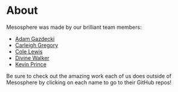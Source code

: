 # About

Mesosphere was made by our brilliant team members:

* [Adam Gazdecki](https://github.com/ZeHolyQofPower)
* [Carleigh Gregory](https://github.com/CarleighJ8)
* [Cole Lewis](https://github.com/colelewis)
* [Divine Walker](https://github.com/DivineWalker)
* [Kevin Prince](https://github.com/KTPrince)

Be sure to check out the amazing work each of us does outside of Mesosphere by clicking on each name to go to their GitHub repos!
